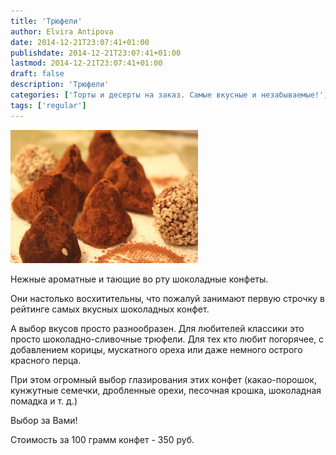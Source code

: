 ```yaml
---
title: 'Трюфели'
author: Elvira Antipova
date: 2014-12-21T23:07:41+01:00
publishdate: 2014-12-21T23:07:41+01:00
lastmod: 2014-12-21T23:07:41+01:00
draft: false
description: 'Трюфели'
categories: ['Торты и десерты на заказ. Самые вкусные и незабываемые!', 'Basic posts']
tags: ['regular']
---
```



[![IMG_6802 1](IMG_6802-1-300x213.jpg)](IMG_6802-1.jpg)
 
Нежные ароматные и тающие во рту шоколадные конфеты.
 
Они настолько восхитительны, что пожалуй занимают первую строчку в рейтинге самых вкусных шоколадных конфет.
 
А выбор вкусов просто разнообразен. Для любителей классики это просто шоколадно-сливочные трюфели. Для тех кто любит погорячее, с добавлением корицы, мускатного ореха или даже немного острого красного перца.
 
При этом огромный выбор глазирования этих конфет (какао-порошок, кунжутные семечки, дробленные орехи, песочная крошка, шоколадная помадка и т. д.)
 
Выбор за Вами!
 
Стоимость за 100 грамм конфет - 350 руб.


